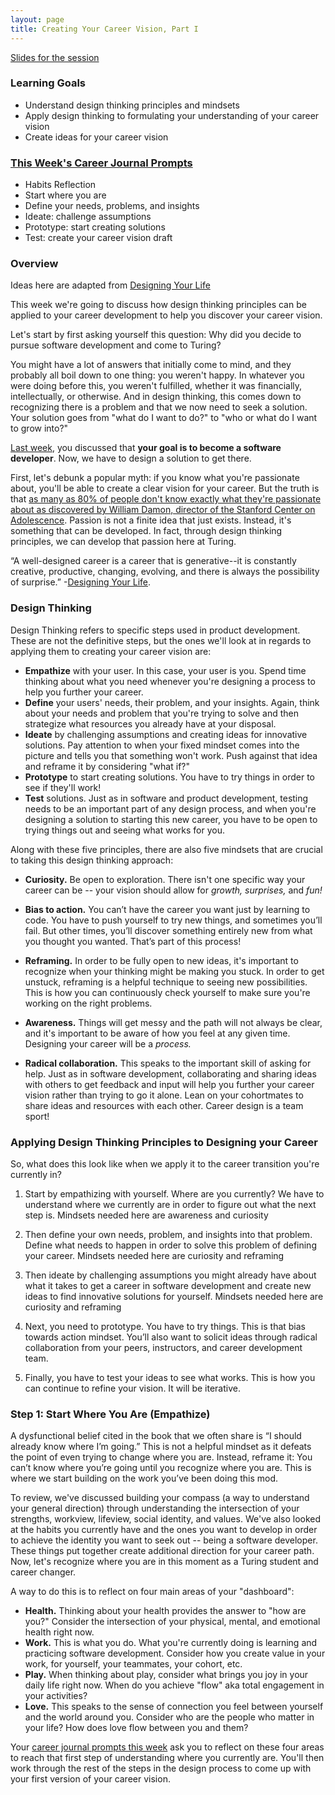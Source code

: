 ```yaml
---
layout: page
title: Creating Your Career Vision, Part I
---
```


[Slides for the session](https://docs.google.com/presentation/d/1cJGdy_RwyylJ-m7WvtratByjiIH137aKxDTNz8tecz8/edit?usp=sharing)

### Learning Goals
* Understand design thinking principles and mindsets
* Apply design thinking to formulating your understanding of your career vision
* Create ideas for your career vision 

### [This Week's Career Journal Prompts](https://github.com/turingschool/career-development-curriculum-site/blob/master/module_one/mod1_career_journal_prompts.md#week-4)
* Habits Reflection
* Start where you are
* Define your needs, problems, and insights
* Ideate: challenge assumptions
* Prototype: start creating solutions
* Test: create your career vision draft

### Overview
Ideas here are adapted from [Designing Your Life](https://bookshop.org/books/designing-your-life-how-to-build-a-well-lived-joyful-life/9781101875322)

This week we're going to discuss how design thinking principles can be applied to your career development to help you discover your career vision.

Let's start by first asking yourself this question: Why did you decide to pursue software development and come to Turing?

You might have a lot of answers that initially come to mind, and they probably all boil down to one thing: you weren't happy. In whatever you were doing before this, you weren't fulfilled, whether it was financially, intellectually, or otherwise. And in design thinking, this comes down to recognizing there is a problem and that we now need to seek a solution. Your solution goes from "what do I want to do?" to "who or what do I want to grow into?" 

[Last week](/module_one/week_3_building_habits), you discussed that **your goal is to become a software developer**. Now, we have to design a solution to get there. 

First, let's debunk a popular myth: if you know what you're passionate about, you'll be able to create a clear vision for your career. But the truth is that [as many as 80% of people don't know exactly what they're passionate about as discovered by William Damon, director of the Stanford Center on Adolescence](https://bookshop.org/books/the-path-to-purpose-how-young-people-find-their-calling-in-life/9781416537243). Passion is not a finite idea that just exists. Instead, it's something that can be developed. In fact, through design thinking principles, we can develop that passion here at Turing.

“A well-designed career is a career that is generative--it is constantly creative, productive, changing, evolving, and there is always the possibility of surprise.” -[Designing Your Life](https://bookshop.org/books/designing-your-life-how-to-build-a-well-lived-joyful-life/9781101875322).

### Design Thinking
Design Thinking refers to specific steps used in product development. These are not the definitive steps, but the ones we'll look at in regards to applying them to creating your career vision are:

* **Empathize** with your user. In this case, your user is you. Spend time thinking about what you need whenever you're designing a process to help you further your career.
* **Define** your users' needs, their problem, and your insights. Again, think about your needs and problem that you're trying to solve and then strategize what resources you already have at your disposal. 
* **Ideate** by challenging assumptions and creating ideas for innovative solutions. Pay attention to when your fixed mindset comes into the picture and tells you that something won't work. Push against that idea and reframe it by considering "what if?"
* **Prototype** to start creating solutions. You have to try things in order to see if they'll work!
* **Test** solutions. Just as in software and product development, testing needs to be an important part of any design process, and when you're designing a solution to starting this new career, you have to be open to trying things out and seeing what works for you.

Along with these five principles, there are also five mindsets that are crucial to taking this design thinking approach:

* **Curiosity.** Be open to exploration. There isn't one specific way your career can be -- your vision should allow for *growth, surprises,* and *fun!*

* **Bias to action.** You can’t have the career you want just by learning to code. You have to push yourself to try new things, and sometimes you’ll fail. But other times, you’ll discover something entirely new from what you thought you wanted. That’s part of this process!

* **Reframing.** In order to be fully open to new ideas, it's important to recognize when your thinking might be making you stuck. In order to get unstuck, reframing is a helpful technique to seeing new possibilities. This is how you can continuously check yourself to make sure you're working on the right problems.

* **Awareness.** Things will get messy and the path will not always be clear, and it's important to be aware of how you feel at any given time. Designing your career will be a *process.*

* **Radical collaboration.** This speaks to the important skill of asking for help. Just as in software development, collaborating and sharing ideas with others to get feedback and input will help you further your career vision rather than trying to go it alone. Lean on your cohortmates to share ideas and resources with each other. Career design is a team sport!

### Applying Design Thinking Principles to Designing your Career
So, what does this look like when we apply it to the career transition you're currently in?

1. Start by empathizing with yourself. Where are you currently? We have to understand where we currently are in order to figure out what the next step is. Mindsets needed here are awareness and curiosity

2. Then define your own needs, problem, and insights into that problem. Define what needs to happen in order to solve this problem of defining your career. Mindsets needed here are curiosity and reframing

3. Then ideate by challenging assumptions you might already have about what it takes to get a career in software development and create new ideas to find innovative solutions for yourself. Mindsets needed here are curiosity and reframing

4. Next, you need to prototype. You have to try things. This is that bias towards action mindset. You’ll also want to solicit ideas through radical collaboration from your peers, instructors, and career development team.

5. Finally, you have to test your ideas to see what works. This is how you can continue to refine your vision. It will be iterative. 

### Step 1: Start Where You Are (Empathize)
A dysfunctional belief cited in the book that we often share is “I should already know where I’m going.” This is not a helpful mindset as it defeats the point of even trying to change where you are. Instead, reframe it: You can’t know where you’re going until you recognize where you are. This is where we start building on the work you’ve been doing this mod.

To review, we've discussed building your compass (a way to understand your general direction) through understanding the intersection of your strengths, workview, lifeview, social identity, and values. We've also looked at the habits you currently have and the ones you want to develop in order to achieve the identity you want to seek out -- being a software developer. These things put together create additional direction for your career path. Now, let's recognize where you are in this moment as a Turing student and career changer.

A way to do this is to reflect on four main areas of your "dashboard":

* **Health.** Thinking about your health provides the answer to "how are you?" Consider the intersection of your physical, mental, and emotional health right now.
* **Work.** This is what you do. What you're currently doing is learning and practicing software development. Consider how you create value in your work, for yourself, your teammates, your cohort, etc.
* **Play.** When thinking about play, consider what brings you joy in your daily life right now. When do you achieve "flow" aka total engagement in your activities? 
* **Love.** This speaks to the sense of connection you feel between yourself and the world around you. Consider who are the people who matter in your life? How does love flow between you and them?

Your [career journal prompts this week](https://github.com/turingschool/career-development-curriculum-site/blob/master/module_one/mod1_career_journal_prompts.md#week-4) ask you to reflect on these four areas to reach that first step of understanding where you currently are. You'll then work through the rest of the steps in the design process to come up with your first version of your career vision.
